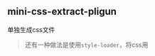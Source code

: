 ## mini-css-extract-pligun
单独生成css文件
> 还有一种做法是使用`style-loader`，将css用<style>包裹，insert到<head>

## html-webpack-plugin
根据指定的模板，打包生成一个html文件，并引入打包后的js入口文件
- 可以指定压缩html
- 可以给静态资源加上版本号
- ...

## optimize-css-assets-webpack-plugin
优化bundle css
- 在wepackConfig中的optimization，minimizer使用插件
```js
const OptimizeCssAssetsPlugin = require('optimize-css-assets-webpack-plugin')
module.exports = {
  optimization: {
    minimizer: [new OptimizeCssAssetsPlugin()]
  }
}
```

## clean-webpack-plugin
清除指定文件/文件夹
```js
module.exports = {
  plugins: [
    new CleanWebpackPlugin('./dist')
  ]
}
```

## copy-webpack-plugin
Copies individual files or entire directories to the build directory
拷贝指定文件、文件夹到build的生成目录
```js
// wepback.config.js
const CopyWebpackPlugin = require('copy-webpack-plugin')
module.exports = {
  plugins: [
    new CopyWebpackPlugin([...parttens], option)
  ]
}
```

## webpack.BannerPlugin
在bundle文件加上banner
```js
const webpack = require('webpack');
new webpack.BannerPlugin(banner);
// or
new webpack.BannerPlugin(options);
```

## webpack.DefinePlugin
定义全局常量`global constants`